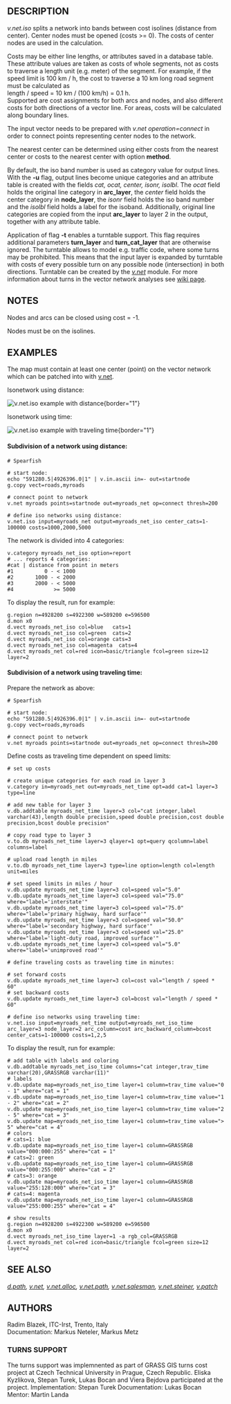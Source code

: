 ## DESCRIPTION

*v.net.iso* splits a network into bands between cost isolines (distance
from center). Center nodes must be opened (costs \>= 0). The costs of
center nodes are used in the calculation.

Costs may be either line lengths, or attributes saved in a database
table. These attribute values are taken as costs of whole segments, not
as costs to traverse a length unit (e.g. meter) of the segment. For
example, if the speed limit is 100 km / h, the cost to traverse a 10 km
long road segment must be calculated as\
length / speed = 10 km / (100 km/h) = 0.1 h.\
Supported are cost assignments for both arcs and nodes, and also
different costs for both directions of a vector line. For areas, costs
will be calculated along boundary lines.

The input vector needs to be prepared with *v.net operation=connect* in
order to connect points representing center nodes to the network.

The nearest center can be determined using either costs from the nearest
center or costs to the nearest center with option **method**.

By default, the iso band number is used as category value for output
lines. With the **-u** flag, output lines become unique categories and
an attribute table is created with the fields *cat, ocat, center, isonr,
isolbl*. The *ocat* field holds the original line category in
**arc_layer**, the *center* field holds the center category in
**node_layer**, the *isonr* field holds the iso band number and the
*isolbl* field holds a label for the isoband. Additionally, original
line categories are copied from the input **arc_layer** to layer 2 in
the output, together with any attribute table.

Application of flag **-t** enables a turntable support. This flag
requires additional parameters **turn_layer** and **turn_cat_layer**
that are otherwise ignored. The turntable allows to model e.g. traffic
code, where some turns may be prohibited. This means that the input
layer is expanded by turntable with costs of every possible turn on any
possible node (intersection) in both directions. Turntable can be
created by the *[v.net](v.net.html)* module. For more information about
turns in the vector network analyses see [wiki
page](https://grasswiki.osgeo.org/wiki/Turns_in_the_vector_network_analysis).

## NOTES

Nodes and arcs can be closed using cost = -1.

Nodes must be on the isolines.

## EXAMPLES

The map must contain at least one center (point) on the vector network
which can be patched into with [v.net](v.net.html).

Isonetwork using distance:

![v.net.iso example with distance](vnetiso.png){border="1"}

Isonetwork using time:

![v.net.iso example with traveling time](vnetisotime.png){border="1"}

#### Subdivision of a network using distance:

```
# Spearfish

# start node:
echo "591280.5|4926396.0|1" | v.in.ascii in=- out=startnode
g.copy vect=roads,myroads

# connect point to network
v.net myroads points=startnode out=myroads_net op=connect thresh=200

# define iso networks using distance:
v.net.iso input=myroads_net output=myroads_net_iso center_cats=1-100000 costs=1000,2000,5000
```

The network is divided into 4 categories:

```
v.category myroads_net_iso option=report
# ... reports 4 categories:
#cat | distance from point in meters
#1          0 - < 1000
#2       1000 - < 2000
#3       2000 - < 5000
#4             >= 5000
```

To display the result, run for example:

```
g.region n=4928200 s=4922300 w=589200 e=596500
d.mon x0
d.vect myroads_net_iso col=blue   cats=1
d.vect myroads_net_iso col=green  cats=2
d.vect myroads_net_iso col=orange cats=3
d.vect myroads_net_iso col=magenta  cats=4
d.vect myroads_net col=red icon=basic/triangle fcol=green size=12 layer=2
```

#### Subdivision of a network using traveling time:

Prepare the network as above:

```
# Spearfish

# start node:
echo "591280.5|4926396.0|1" | v.in.ascii in=- out=startnode
g.copy vect=roads,myroads

# connect point to network
v.net myroads points=startnode out=myroads_net op=connect thresh=200
```

Define costs as traveling time dependent on speed limits:

```
# set up costs

# create unique categories for each road in layer 3
v.category in=myroads_net out=myroads_net_time opt=add cat=1 layer=3 type=line

# add new table for layer 3
v.db.addtable myroads_net_time layer=3 col="cat integer,label varchar(43),length double precision,speed double precision,cost double precision,bcost double precision"

# copy road type to layer 3
v.to.db myroads_net_time layer=3 qlayer=1 opt=query qcolumn=label columns=label

# upload road length in miles
v.to.db myroads_net_time layer=3 type=line option=length col=length unit=miles

# set speed limits in miles / hour
v.db.update myroads_net_time layer=3 col=speed val="5.0"
v.db.update myroads_net_time layer=3 col=speed val="75.0" where="label='interstate'"
v.db.update myroads_net_time layer=3 col=speed val="75.0" where="label='primary highway, hard surface'"
v.db.update myroads_net_time layer=3 col=speed val="50.0" where="label='secondary highway, hard surface'"
v.db.update myroads_net_time layer=3 col=speed val="25.0" where="label='light-duty road, improved surface'"
v.db.update myroads_net_time layer=3 col=speed val="5.0" where="label='unimproved road'"

# define traveling costs as traveling time in minutes:

# set forward costs
v.db.update myroads_net_time layer=3 col=cost val="length / speed * 60"
# set backward costs
v.db.update myroads_net_time layer=3 col=bcost val="length / speed * 60"

# define iso networks using traveling time:
v.net.iso input=myroads_net_time output=myroads_net_iso_time arc_layer=3 node_layer=2 arc_column=cost arc_backward_column=bcost center_cats=1-100000 costs=1,2,5
```

To display the result, run for example:

```
# add table with labels and coloring
v.db.addtable myroads_net_iso_time columns="cat integer,trav_time varchar(20),GRASSRGB varchar(11)"
# labels
v.db.update map=myroads_net_iso_time layer=1 column=trav_time value="0 - 1" where="cat = 1"
v.db.update map=myroads_net_iso_time layer=1 column=trav_time value="1 - 2" where="cat = 2"
v.db.update map=myroads_net_iso_time layer=1 column=trav_time value="2 - 5" where="cat = 3"
v.db.update map=myroads_net_iso_time layer=1 column=trav_time value="> 5" where="cat = 4"
# colors
# cats=1: blue
v.db.update map=myroads_net_iso_time layer=1 column=GRASSRGB value="000:000:255" where="cat = 1"
# cats=2: green
v.db.update map=myroads_net_iso_time layer=1 column=GRASSRGB value="000:255:000" where="cat = 2"
# cats=3: orange
v.db.update map=myroads_net_iso_time layer=1 column=GRASSRGB value="255:128:000" where="cat = 3"
# cats=4: magenta
v.db.update map=myroads_net_iso_time layer=1 column=GRASSRGB value="255:000:255" where="cat = 4"

# show results
g.region n=4928200 s=4922300 w=589200 e=596500
d.mon x0
d.vect myroads_net_iso_time layer=1 -a rgb_col=GRASSRGB
d.vect myroads_net col=red icon=basic/triangle fcol=green size=12 layer=2
```

## SEE ALSO

*[d.path](d.path.html), [v.net](v.net.html),
[v.net.alloc](v.net.alloc.html), [v.net.path](v.net.path.html),
[v.net.salesman](v.net.salesman.html),
[v.net.steiner](v.net.steiner.html), [v.patch](v.patch.html)*

## AUTHORS

Radim Blazek, ITC-Irst, Trento, Italy\
Documentation: Markus Neteler, Markus Metz

### TURNS SUPPORT

The turns support was implemnented as part of GRASS GIS turns cost
project at Czech Technical University in Prague, Czech Republic. Eliska
Kyzlikova, Stepan Turek, Lukas Bocan and Viera Bejdova participated at
the project. Implementation: Stepan Turek Documentation: Lukas Bocan
Mentor: Martin Landa
